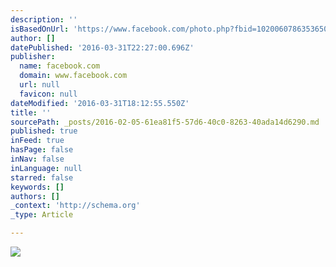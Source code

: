 ```yaml
---
description: ''
isBasedOnUrl: 'https://www.facebook.com/photo.php?fbid=10200607863536500&set=t.100004599423907&type=3&theater'
author: []
datePublished: '2016-03-31T22:27:00.696Z'
publisher:
  name: facebook.com
  domain: www.facebook.com
  url: null
  favicon: null
dateModified: '2016-03-31T18:12:55.550Z'
title: ''
sourcePath: _posts/2016-02-05-61ea81f5-57d6-40c0-8263-40ada14d6290.md
published: true
inFeed: true
hasPage: false
inNav: false
inLanguage: null
starred: false
keywords: []
authors: []
_context: 'http://schema.org'
_type: Article

---
```

![](https://scontent-lga3-1.xx.fbcdn.net/hphotos-xaf1/v/t1.0-9/479848_10200607863536500_352547888_n.jpg?oh=69b1c46f042dad3ef6cb94006e3055b9&oe=573DE5FC)